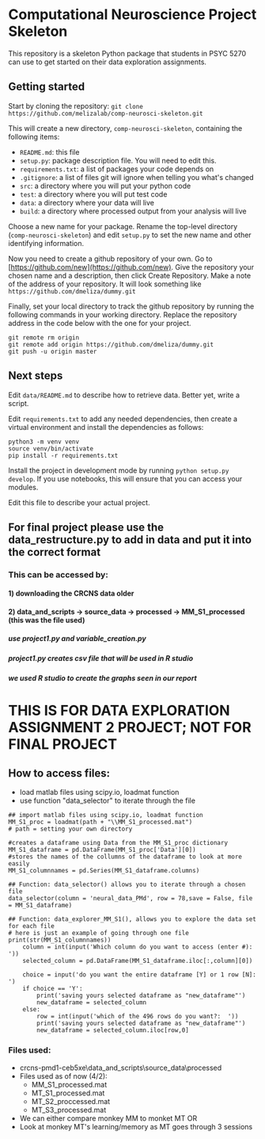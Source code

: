 
# Computational Neuroscience Project Skeleton

This repository is a skeleton Python package that students in PSYC 5270 can use to get started on their data exploration assignments.

## Getting started

Start by cloning the repository: `git clone https://github.com/melizalab/comp-neurosci-skeleton.git`

This will create a new directory, `comp-neurosci-skeleton`, containing the following items:

- `README.md`: this file
- `setup.py`:  package description file. You will need to edit this.
- `requirements.txt`: a list of packages your code depends on
- `.gitignore`: a list of files git will ignore when telling you what's changed
- `src`:       a directory where you will put your python code
- `test`:      a directory where you will put test code
- `data`:      a directory where your data will live
- `build`:     a directory where processed output from your analysis will live

Choose a new name for your package. Rename the top-level directory (`comp-neurosci-skeleton`) and edit `setup.py` to set the new name and other identifying information.

Now you need to create a github repository of your own. Go to [https://github.com/new](https://github.com/new). Give the repository your chosen name and a description, then click Create Repository. Make a note of the address of your repository. It will look something like `https://github.com/dmeliza/dummy.git`

Finally, set your local directory to track the github repository by running the following commands in your working directory. Replace the repository address in the code below with the one for your project.

``` shell
git remote rm origin
git remote add origin https://github.com/dmeliza/dummy.git
git push -u origin master
```

## Next steps

Edit `data/README.md` to describe how to retrieve data. Better yet, write a script.

Edit `requirements.txt` to add any needed dependencies, then create a virtual environment and install the dependencies as follows:

``` shell
python3 -m venv venv
source venv/bin/activate
pip install -r requirements.txt
```

Install the project in development mode by running `python setup.py develop`. If you use notebooks, this will ensure that you can access your modules.

Edit this file to describe your actual project.


## For final project please use the data_restructure.py to add in data and put it into the correct format
### This can be accessed by:
#### 1) downloading the CRCNS data older
#### 2) data_and_scripts -> source_data -> processed -> MM_S1_processed (this was the file used)

##### use project1.py and variable_creation.py
##### project1.py creates csv file that will be used in R studio
##### we used R studio to create the graphs seen in our report

# THIS IS FOR DATA EXPLORATION ASSIGNMENT 2 PROJECT; NOT FOR FINAL PROJECT
## How to access files:
- load matlab files using scipy.io, loadmat function
- use function "data_selector" to iterate through the file

```shell
## import matlab files using scipy.io, loadmat function
MM_S1_proc = loadmat(path + "\\MM_S1_processed.mat")
# path = setting your own directory

#creates a dataframe using Data from the MM_S1_proc dictionary
MM_S1_dataframe = pd.DataFrame(MM_S1_proc['Data'][0])
#stores the names of the collumns of the dataframe to look at more easily 
MM_S1_columnnames = pd.Series(MM_S1_dataframe.columns)

## Function: data_selector() allows you to iterate through a chosen file
data_selector(column = 'neural_data_PMd', row = 78,save = False, file = MM_S1_dataframe)

## Function: data_explorer_MM_S1(), allows you to explore the data set for each file
# here is just an example of going through one file
print(str(MM_S1_columnnames))
    column = int(input('Which column do you want to access (enter #): '))
    selected_column = pd.DataFrame(MM_S1_dataframe.iloc[:,column][0])
    
    choice = input('do you want the entire dataframe [Y] or 1 row [N]: ')
    if choice == 'Y':
        print('saving yours selected dataframe as "new_dataframe"')
        new_dataframe = selected_column
    else:
        row = int(input('which of the 496 rows do you want?:  '))
        print('saving yours selected dataframe as "new_dataframe"')
        new_dataframe = selected_column.iloc[row,0]
```
### Files used:
- crcns-pmd1-ceb5xe\data_and_scripts\source_data\processed
- Files used as of now (4/2):
    - MM_S1_processed.mat
    - MT_S1_processed.mat
    - MT_S2_proccessed.mat
    - MT_S3_processed.mat
- We can either compare monkey MM to monket MT OR
- Look at monkey MT's learning/memory as MT goes through 3 sessions
